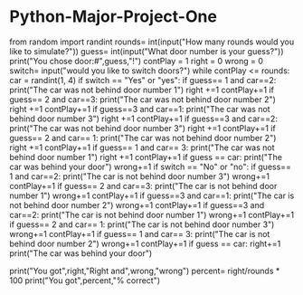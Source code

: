 # Python-Major-Project-One
from random import randint
rounds= int(input("How many rounds would you like to simulate?"))
guess= int(input("What door number is your guess?"))
print("You chose door:#",guess,"!")
contPlay = 1
right = 0
wrong = 0
switch= input("would you like to switch doors?")
while contPlay <= rounds:
  car = randint(1, 4)
  if switch == "Yes" or "yes":
    if guess== 1 and car==2:
      print("The car was not behind door number 1")
      right +=1
      contPlay+=1
    if guess== 2 and car==3:
      print("The car was not behind door number 2")
      right +=1
      contPlay+=1
    if guess==3 and car==1:
      print("The car was not behind door number 3")
      right +=1
      contPlay+=1
    if guess==3  and car==2:
      print("The car was not behind door number 3")
      right +=1
      contPlay+=1
    if guess== 2 and car== 1:
      print("The car was not behind door number 2")
      right +=1
      contPlay+=1
    if guess== 1 and car== 3:
      print("The car was not behind door number 1")
      right +=1
      contPlay+=1
    if guess == car:
      print("The car was behind your door")
      wrong+=1
  if switch == "No" or "no":
    if guess== 1 and car==2:
      print("The car is not behind door number 3")
      wrong+=1
      contPlay+=1
    if guess== 2 and car==3:
      print("The car is not behind door number 1")
      wrong+=1
      contPlay+=1
    if guess==3 and car==1:
      print("The car is not behind door number 2")
      wrong+=1
      contPlay+=1
    if guess==3  and car==2:
      print("The car is not behind door number 1")
      wrong+=1
      contPlay+=1
    if guess== 2 and car== 1:
      print("The car is not behind door number 3")
      wrong+=1
      contPlay+=1
    if guess== 1 and car== 3:
      print("The car is not behind door number 2")
      wrong+=1
      contPlay+=1
    if guess == car:
      right+=1
      print("The car was behind your door")

print("You got",right,"Right and",wrong,"wrong")
percent= right/rounds * 100
print("You got",percent,"% correct")
